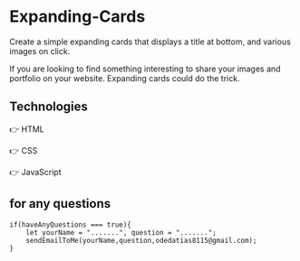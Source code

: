 # Expanding-Cards
Create a simple expanding cards that displays a title at bottom, and various images on click.

If you are looking to find something interesting to share your images and portfolio on your website. Expanding cards could do the trick.

## Technologies
👉 HTML

👉 CSS

👉 JavaScript

## for any questions

```
if(haveAnyQuestions === true){
    let yourName = ".......", question = ".......";
    sendEmailToMe(yourName,question,odedatias8115@gmail.com);
}
```
